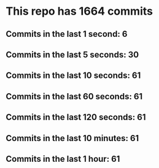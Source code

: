 # This repo has 1664 commits

## Commits in the last 1 second: 6
## Commits in the last 5 seconds: 30
## Commits in the last 10 seconds: 61
## Commits in the last 60 seconds: 61
## Commits in the last 120 seconds: 61
## Commits in the last 10 minutes: 61
## Commits in the last 1 hour: 61
